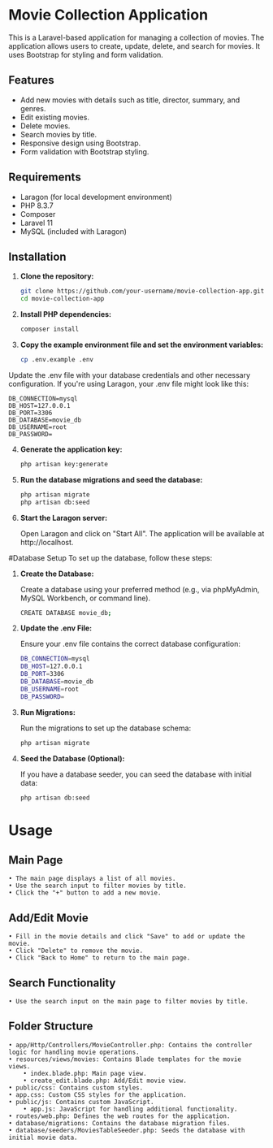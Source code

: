 # Movie Collection Application

This is a Laravel-based application for managing a collection of movies. The application allows users to create, update, delete, and search for movies. It uses Bootstrap for styling and form validation.

## Features

- Add new movies with details such as title, director, summary, and genres.
- Edit existing movies.
- Delete movies.
- Search movies by title.
- Responsive design using Bootstrap.
- Form validation with Bootstrap styling.

## Requirements

- Laragon (for local development environment)
- PHP 8.3.7
- Composer
- Laravel 11
- MySQL (included with Laragon)

## Installation

1. **Clone the repository:**

   ```bash
   git clone https://github.com/your-username/movie-collection-app.git
   cd movie-collection-app

2. **Install PHP dependencies:**

    ```bash
    composer install

3. **Copy the example environment file and set the environment variables:**

    ```bash
    cp .env.example .env
    
Update the .env file with your database credentials and other necessary configuration. If you're using     Laragon, your .env file might look like this:

    DB_CONNECTION=mysql
    DB_HOST=127.0.0.1
    DB_PORT=3306
    DB_DATABASE=movie_db
    DB_USERNAME=root
    DB_PASSWORD=

4. **Generate the application key:**

    ```bash
    php artisan key:generate

5. **Run the database migrations and seed the database:**

    ```bash
    php artisan migrate
    php artisan db:seed


6. **Start the Laragon server:**

    Open Laragon and click on "Start All".
    The application will be available at http://localhost.

#Database Setup
To set up the database, follow these steps:

1. **Create the Database:**
   
   Create a database using your preferred method (e.g., via phpMyAdmin, MySQL Workbench, or command line).
   ```bash
   CREATE DATABASE movie_db;

2. **Update the .env File:**

    Ensure your .env file contains the correct database configuration:
    ```bash
    DB_CONNECTION=mysql
    DB_HOST=127.0.0.1
    DB_PORT=3306
    DB_DATABASE=movie_db
    DB_USERNAME=root
    DB_PASSWORD=
    
3. **Run Migrations:**

   Run the migrations to set up the database schema:

    ```bash
    php artisan migrate

4. **Seed the Database (Optional):**

   If you have a database seeder, you can seed the database with initial data:
    ```bash
    php artisan db:seed

# Usage

## Main Page

    • The main page displays a list of all movies.
    • Use the search input to filter movies by title.
    • Click the "+" button to add a new movie.

## Add/Edit Movie

    • Fill in the movie details and click "Save" to add or update the movie.
    • Click "Delete" to remove the movie.
    • Click "Back to Home" to return to the main page.

## Search Functionality

    • Use the search input on the main page to filter movies by title.

## Folder Structure

    • app/Http/Controllers/MovieController.php: Contains the controller logic for handling movie operations.
    • resources/views/movies: Contains Blade templates for the movie views.
        • index.blade.php: Main page view.
        • create_edit.blade.php: Add/Edit movie view.
    • public/css: Contains custom styles.
    • app.css: Custom CSS styles for the application.
    • public/js: Contains custom JavaScript.
        • app.js: JavaScript for handling additional functionality.
    • routes/web.php: Defines the web routes for the application.
    • database/migrations: Contains the database migration files.
    • database/seeders/MoviesTableSeeder.php: Seeds the database with initial movie data.
